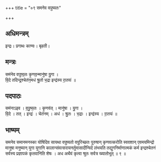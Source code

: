 +++
title = "०९ समनेव वपुष्यतः"

+++
## अधिमन्त्रम्
इन्द्रः। प्रगाथः काण्वः। बृहती।

## मन्त्रः
सम॑नेव वपुष्य॒तः कृ॒णव॒न्मानु॑षा यु॒गा ।  
वि॒दे तदिन्द्र॒श्चेत॑न॒मध॑ श्रु॒तो भ॒द्रा इन्द्र॑स्य रा॒तयः॑ ॥

## पदपाठः
सम॑नाऽइव । व॒पु॒ष्य॒तः । कृ॒णव॑त् । मानु॑षा । यु॒गा ।  
वि॒दे । तत् । इन्द्रः॑ । चेत॑नम् । अध॑ । श्रु॒तः । भ॒द्राः । इन्द्र॑स्य । रा॒तयः॑ ॥

## भाष्यम्
समनेव समानमनस्का योषिदिव सायथा वपुष्यतो वपुरिच्छतः पुरुषान् कृणवत्करोति स्ववशान् एवमयमिन्द्रो मानुषा मनुष्यान् युगा युगानि कालान्संवत्सरायनर्तुमासादीन्विदे लंभयति तद्युगनिर्माणात्मकं कर्म इन्द्रश्चेतनं सर्वस्य प्रज्ञापकं कृतवानिति शेषः । अध अथैवं कृत्वा श्रुतः सर्वत्र ख्यातोभूत् ॥ ९ ॥